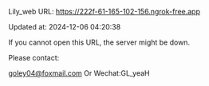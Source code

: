 Lily_web URL: https://222f-61-165-102-156.ngrok-free.app

Updated at: 2024-12-06 04:20:38

If you cannot open this URL, the server might be down.

Please contact: 

goley04@foxmail.com Or Wechat:GL_yeaH